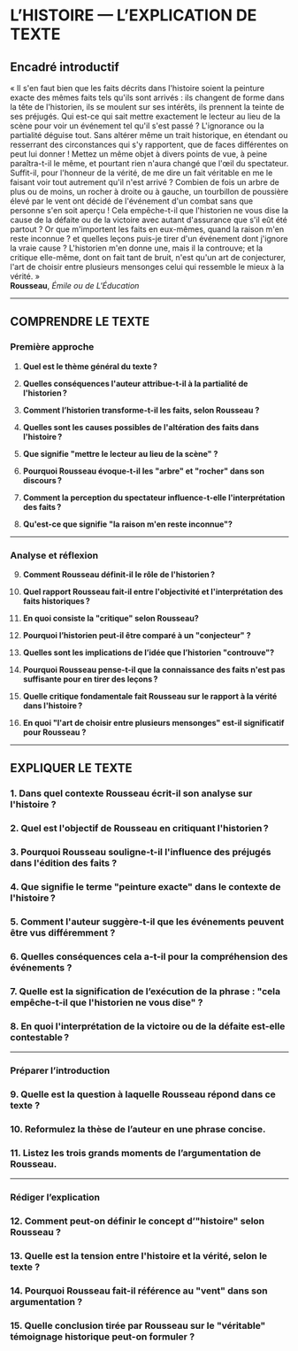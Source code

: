 # L’HISTOIRE — L’EXPLICATION DE TEXTE

## Encadré introductif
« Il s'en faut bien que les faits décrits dans l'histoire soient la peinture exacte des mêmes faits tels qu'ils sont arrivés : ils changent de forme dans la tête de l'historien, ils se moulent sur ses intérêts, ils prennent la teinte de ses préjugés. Qui est-ce qui sait mettre exactement le lecteur au lieu de la scène pour voir un événement tel qu'il s'est passé ? L'ignorance ou la partialité déguise tout. Sans altérer même un trait historique, en étendant ou resserrant des circonstances qui s'y rapportent, que de faces différentes on peut lui donner ! Mettez un même objet à divers points de vue, à peine paraîtra-t-il le même, et pourtant rien n'aura changé que l'œil du spectateur. Suffit-il, pour l'honneur de la vérité, de me dire un fait véritable en me le faisant voir tout autrement qu'il n'est arrivé ? Combien de fois un arbre de plus ou de moins, un rocher à droite ou à gauche, un tourbillon de poussière élevé par le vent ont décidé de l'événement d'un combat sans que personne s'en soit aperçu ! Cela empêche-t-il que l'historien ne vous dise la cause de la défaite ou de la victoire avec autant d'assurance que s'il eût été partout ? Or que m'importent les faits en eux-mêmes, quand la raison m'en reste inconnue ? et quelles leçons puis-je tirer d'un événement dont j'ignore la vraie cause ? L'historien m'en donne une, mais il la controuve; et la critique elle-même, dont on fait tant de bruit, n'est qu'un art de conjecturer, l'art de choisir entre plusieurs mensonges celui qui ressemble le mieux à la vérité. »  
**Rousseau**, *Émile ou de L'Éducation*

---

## COMPRENDRE LE TEXTE

### Première approche

1. **Quel est le thème général du texte ?**

2. **Quelles conséquences l'auteur attribue-t-il à la partialité de l'historien ?**

3. **Comment l’historien transforme-t-il les faits, selon Rousseau ?**

4. **Quelles sont les causes possibles de l'altération des faits dans l'histoire ?**

5. **Que signifie "mettre le lecteur au lieu de la scène" ?**

6. **Pourquoi Rousseau évoque-t-il les "arbre" et "rocher" dans son discours ?**

7. **Comment la perception du spectateur influence-t-elle l'interprétation des faits ?**

8. **Qu'est-ce que signifie "la raison m'en reste inconnue"?**

---

### Analyse et réflexion

9. **Comment Rousseau définit-il le rôle de l'historien ?**

10. **Quel rapport Rousseau fait-il entre l'objectivité et l'interprétation des faits historiques ?**

11. **En quoi consiste la "critique" selon Rousseau?**

12. **Pourquoi l’historien peut-il être comparé à un "conjecteur" ?**

13. **Quelles sont les implications de l’idée que l’historien "controuve"?**

14. **Pourquoi Rousseau pense-t-il que la connaissance des faits n'est pas suffisante pour en tirer des leçons ?**

15. **Quelle critique fondamentale fait Rousseau sur le rapport à la vérité dans l'histoire ?**

16. **En quoi "l'art de choisir entre plusieurs mensonges" est-il significatif pour Rousseau ?**

---

## EXPLIQUER LE TEXTE

### 1. Dans quel contexte Rousseau écrit-il son analyse sur l'histoire ?

### 2. Quel est l'objectif de Rousseau en critiquant l'historien ?

### 3. Pourquoi Rousseau souligne-t-il l'influence des préjugés dans l'édition des faits ?

### 4. Que signifie le terme "peinture exacte" dans le contexte de l'histoire ?

### 5. Comment l'auteur suggère-t-il que les événements peuvent être vus différemment ?

### 6. Quelles conséquences cela a-t-il pour la compréhension des événements ?

### 7. Quelle est la signification de l’exécution de la phrase : "cela empêche-t-il que l'historien ne vous dise" ?

### 8. En quoi l'interprétation de la victoire ou de la défaite est-elle contestable ?

---

### Préparer l’introduction

### 9. Quelle est la question à laquelle Rousseau répond dans ce texte ? 

### 10. Reformulez la thèse de l’auteur en une phrase concise.

### 11. Listez les trois grands moments de l’argumentation de Rousseau.

---

### Rédiger l’explication

### 12. Comment peut-on définir le concept d’"histoire" selon Rousseau ?

### 13. Quelle est la tension entre l'histoire et la vérité, selon le texte ?

### 14. Pourquoi Rousseau fait-il référence au "vent" dans son argumentation ?

### 15. Quelle conclusion tirée par Rousseau sur le "véritable" témoignage historique peut-on formuler ?